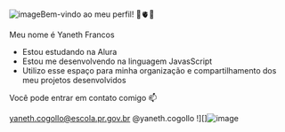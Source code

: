 ![image](https://github.com/KitsuneHydra/Kitsune-Hydra/assets/173261610/ed06fb7d-9879-4edd-8afa-651f8cc95f88)Bem-vindo ao meu perfil! 🖤🫀🖤

Meu nome é Yaneth Francos
- Estou estudando na Alura
- Estou me desenvolvendo na linguagem JavasScript
- Utilizo esse espaço para minha organização e compartilhamento dos meu projetos desenvolvidos

 Você pode entrar em contato comigo 📫
 
 yaneth.cogollo@escola.pr.gov.br
 @yaneth.cogollo
  !][]![image](https://github.com/KitsuneHydra/Kitsune-Hydra/assets/173261610/c80c383b-1051-4c23-9d58-f5b8c93ac84a)
